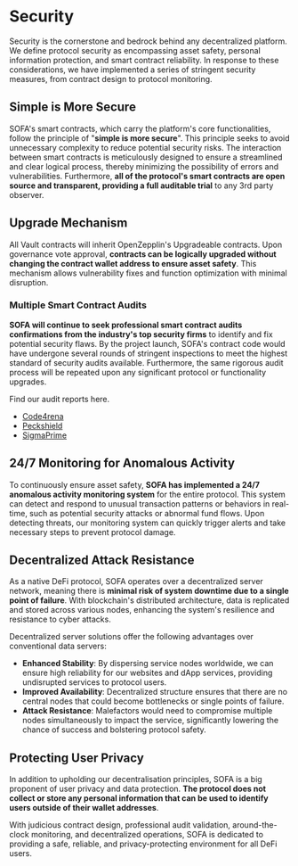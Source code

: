 # Security

Security is the cornerstone and bedrock behind any decentralized platform.  We define protocol security as encompassing asset safety, personal information protection, and smart contract reliability.  In response to these considerations, we have implemented a series of stringent security measures, from contract design to protocol monitoring.

## Simple is More Secure

SOFA's smart contracts, which carry the platform's core functionalities, follow the principle of "**simple is more secure**".  This principle seeks to avoid unnecessary complexity to reduce potential security risks.  The interaction between smart contracts is meticulously designed to ensure a streamlined and clear logical process, thereby minimizing the possibility of errors and vulnerabilities.  Furthermore, **all of the protocol's smart contracts are open source and transparent, providing a full auditable trial** to any 3rd party observer.

## Upgrade Mechanism

All Vault contracts will inherit OpenZepplin's Upgradeable contracts.  Upon governance vote approval, **contracts can be logically upgraded without changing the contract wallet address to ensure asset safety**.  This mechanism allows vulnerability fixes and function optimization with minimal disruption.

### Multiple Smart Contract Audits

**SOFA will continue to seek professional smart contract audits confirmations from the industry's top security firms** to identify and fix potential security flaws.  By the project launch, SOFA's contract code would have undergone several rounds of stringent inspections to meet the highest standard of security audits available.  Furthermore, the same rigorous audit process will be repeated upon any significant protocol or functionality upgrades.

Find our audit reports here.
  - [Code4rena](https://code4rena.com/reports/2024-05-sofa-pro-league)
  - [Peckshield](https://github.com/peckshield/publications/blob/master/audit_reports/PeckShield-Audit-Report-Sofa-v1.0.pdf)
  - [SigmaPrime](https://github.com/sigp/public-audits/blob/master/reports/sofa/review.pdf)

## 24/7 Monitoring for Anomalous Activity

To continuously ensure asset safety, **SOFA has implemented a 24/7 anomalous activity monitoring system** for the entire protocol.  This system can detect and respond to unusual transaction patterns or behaviors in real-time, such as potential security attacks or abnormal fund flows. Upon detecting threats, our monitoring system can quickly trigger alerts and take necessary steps to prevent protocol damage.

## Decentralized Attack Resistance

As a native DeFi protocol, SOFA operates over a decentralized server network, meaning there is **minimal risk of system downtime due to a single point of failure**.  With blockchain's distributed architecture, data is replicated and stored across various nodes, enhancing the system's resilience and resistance to cyber attacks.

Decentralized server solutions offer the following advantages over conventional data servers:

- **Enhanced Stability**:  By dispersing service nodes worldwide, we can ensure high reliability for our websites and dApp services, providing undisrupted services to protocol users.
- **Improved Availability**:  Decentralized structure ensures that there are no central nodes that could become bottlenecks or single points of failure.
- **Attack Resistance**:  Malefactors would need to compromise multiple nodes simultaneously to impact the service, significantly lowering the chance of success and bolstering protocol safety.

## Protecting User Privacy

In addition to upholding our decentralisation principles, SOFA is a big proponent of user privacy and data protection.  **The protocol does not collect or store any personal information that can be used to identify users outside of their wallet addresses**.

With judicious contract design, professional audit validation, around-the-clock monitoring, and decentralized operations, SOFA is dedicated to providing a safe, reliable, and privacy-protecting environment for all DeFi users.


